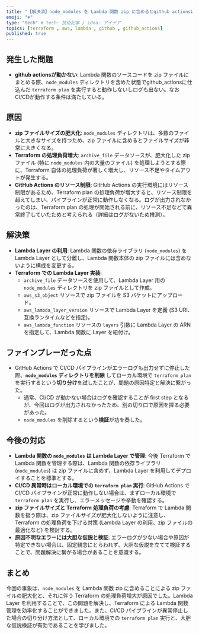 ```yaml
---
title: "【解決済】node_modules を Lambda 関数 zip に含めるとgithub actionsに仕込んだ Terraform plan が走らない"
emoji: "❄️"
type: "tech" # tech: 技術記事 / idea: アイデア
topics: [terraform , aws, lambda , github , github_actions]
published: true
---
```


## 発生した問題

* **github actionsが動かない**: Lambda 関数のソースコードを zip ファイルにまとめる際、`node_modules` ディレクトリを含めた状態でgithub_actionsに仕込んだ `terraform plan` を実行すると動作しないしログも出ない。なおCI/CDが動作する条件は満たしている。

## 原因

* **zip ファイルサイズの肥大化**: `node_modules` ディレクトリは、多数のファイルと大きなサイズを持つため、zip ファイルに含めるとファイルサイズが非常に大きくなる。
* **Terraform の処理負荷増大**: `archive_file` データソースが、肥大化した zip ファイル (特に `node_modules` 内の大量のファイル) を処理しようとする際に、Terraform 自体の処理負荷が著しく増大し、リソース不足やタイムアウトが発生する。
* **GitHub Actions のリソース制限**: GitHub Actions の実行環境にはリソース制限があるため、Terraform plan の処理負荷が増大すると、リソース制限を超えてしまい、パイプラインが正常に動作しなくなる。ログが出力されなかったのは、Terraform plan の処理が開始される前に、リソース不足などで異常終了していたためと考えられる（詳細はログがないため推測）。

## 解決策

* **Lambda Layer の利用**: Lambda 関数の依存ライブラリ (`node_modules`) を Lambda Layer として分離し、Lambda 関数本体の zip ファイルには含めないように構成を変更する。
* **Terraform での Lambda Layer 実装**:
    * `archive_file` データソースを使用して、Lambda Layer 用の `node_modules` ディレクトリを zip ファイルとして作成。
    * `aws_s3_object` リソースで zip ファイルを S3 バケットにアップロード。
    * `aws_lambda_layer_version` リソースで Lambda Layer を定義 (S3 URI、互換ランタイムなどを指定)。
    * `aws_lambda_function` リソースの `layers` 引数に Lambda Layer の ARN を指定して、Lambda 関数に Layer を紐付け。

## ファインプレーだった点

* GitHub Actions で CI/CD パイプラインがエラーログも出力せずに停止した際、**`node_modules` ディレクトリを削除** してローカル環境で `terraform plan` を実行するという**切り分け**を試したことが、問題の原因特定と解決に繋がった。
    * 通常、CI/CD が動かない場合はログを確認することが first step となるが、今回はログが出力されなかったため、別の切り口で原因を探る必要があった。
    * `node_modules` を削除するという**検証**が功を奏した。

## 今後の対応

* **Lambda 関数の `node_modules` は Lambda Layer で管理**: 今後 Terraform で Lambda 関数を管理する際は、Lambda 関数の依存ライブラリ (`node_modules`) は zip ファイルに含めず、Lambda Layer を利用してデプロイすることを標準とする。
* **CI/CD 異常時はローカル環境での `terraform plan` 実行**: GitHub Actions で CI/CD パイプラインが正常に動作しない場合は、まずローカル環境で `terraform plan` を実行し、エラーメッセージや挙動を確認する。
* **zip ファイルサイズと Terraform 処理負荷の考慮**: Terraform で Lambda 関数を扱う際は、zip ファイルサイズが肥大化しないように注意し、Terraform の処理負荷を下げる対策 (Lambda Layer の利用、zip ファイルの最適化など) を検討する。
* **原因不明なエラーには大胆な仮説と検証**: エラーログが少ない場合や原因が特定できない場合は、固定観念にとらわれず、大胆な仮説を立てて検証することで、問題解決に繋がる場合があることを意識する。

## まとめ

今回の事象は、`node_modules` を Lambda 関数 zip に含めることによる zip ファイルの肥大化と、それに伴う Terraform の処理負荷増大が原因でした。Lambda Layer を利用することで、この問題を解決し、Terraform による Lambda 関数管理を効率化することができました。また、CI/CD パイプラインが異常停止した場合の切り分け方法として、ローカル環境での `terraform plan` 実行と、大胆な仮説検証が有効であることを学びました。
